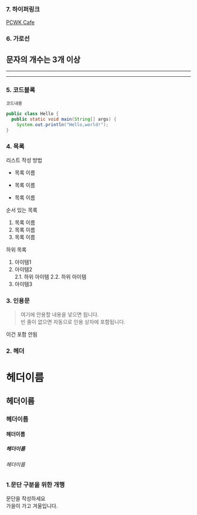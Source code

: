 ### 7. 하이퍼링크
[PCWK Cafe](http://cafe.daum.new/pcwk,"설명문구")


### 6. 가로선  
문자의 개수는 3개 이상
---
***
-----


### 5. 코드블록
``` 프로그래밍 언어
코드내용
```

```Java
public class Hello {
  public static void main(String[] args) {
    System.out.println("Hello,world!");
}

```


### 4. 목록
리스트 작성 방법  
* 목록 이름
- 목록 이름
+ 목록 이름

순서 있는 목록
1. 목록 이름
2. 목록 이름
3. 목록 이름

하위 목록
1. 아이템1
2. 아이템2  
2.1. 하위 아이템
2.2. 하위 아이템
3. 아이템3


### 3. 인용문
> 여기에 안용할 내용을 넣으면 됩니다.  
빈 줄이 없으면 자동으로 인용 상자에 포함됩니다.

이건 포함 안됨


### 2. 헤더
# 헤더이름
## 헤더이름
### 헤더이름
#### 헤더이름
##### 헤더이름
###### 헤더이름


### 1.문단 구분을 위한 개행
문단을 작성하세요  
가을이 가고 겨울입니다.
